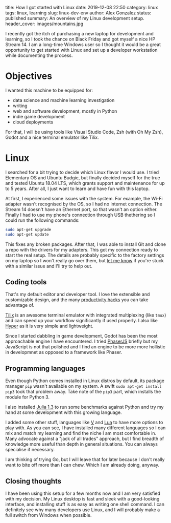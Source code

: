title: How I got started with Linux
date: 2019-12-08 22:50
category: linux
tags: linux, learning
slug: linux-dev-env
author: Alex Gonzalez
status: published
summary: An overview of my Linux development setup.
header_cover: images/mountains.jpg

I recently got the itch of purchasing a new laptop for development and learning, so I took the chance on Black Friday and got myself a nice HP Stream 14. I am a long-time Windows user so I thought it would be a great opportunity to get started with Linux and set up a developer workstation while documenting the process.

# Objectives

I wanted this machine to be equipped for:

* data science and machine learning investigation
* writing
* web and software development, mostly in Python
* indie game development
* cloud deployments


For that, I will be using tools like Visual Studio Code, Zsh (with Oh My Zsh), Godot and a nice terminal emulator like Tilix.

# Linux

I searched for a bit trying to decide which Linux flavor I would use. I tried Elementary OS and Ubuntu Budgie, but finally decided myself for the true and tested Ubuntu 18.04 LTS, which grants support and maintenance for up to 5 years. After all, I just want to learn and have fun with this laptop.

At first, I experienced some issues with the system. For example, the Wi-Fi adapter wasn't recognised by the OS, so I had no internet connection. The Stream 14 doesn't have an Ethernet port, so that wasn't an option either. Finally I had to use my phone's connection through USB thethering so I could run the following commands:

```bash
sudo apt-get upgrade
sudo apt-get update
```

This fixes any broken packages. After that, I was able to install Git and clone a repo with the drivers for my adapters. This got my connection ready to start the real setup. The details are probably specific to the factory settings on my laptop so I won't really go over them, but [let me know]({static}/pages/contact.html) if you're stuck with a similar issue and I'll try to help out.

## Coding tools

That's my default editor and developer tool. I love the extensible and customizable design, and the many [productivity hacks]({static}/posts/vs-code-ninja.html) you can take advantage of.

[Tilix](https://gnunn1.github.io/tilix-web/) is an awesome terminal emulator with integrated multiplexing (like `tmux`) and can speed up your workflow significantly if used properly.
I also like [Hyper](https://hyper.is/) as it is very simple and lightweight.

Since I started dabbling in game development, Godot has been the most approachable engine I have encountered. I tried [PhaserJS](https://phaser.io/) briefly but my JavaScript is not that polished and I find an engine to be more more hollistic in developmnet as opposed to a framework like Phaser.

## Programming languages

Even though Python comes installed in Linux distros by default, its package manager `pip` wasn't available on my system. A swift `sudo apt-get install pip3` took that problem away.
Take note of the `pip3` part, which installs the module for Python 3.

I also installed [Julia 1.3](https://julialang.org/) to run some benchmarks against Python and try my hand at some development with this growing language.

I added some other stuff, languages like [V](https://vlang.io/) and [Lua](https://www.lua.org/) to have more options to play with. As you can see, I have installed many different languages so I can mix and match my learning and find the niche I am most comfortable in. Many advocate against a "jack of all trades" approach, but I find breadth of knowledge more useful than depth in general situations. You can always specialise if necessary.

I am thinking of trying Go, but I will leave that for later because I don't really want to bite off more than I can chew. Which I am already doing, anyway.

## Closing thoughts

I have been using this setup for a few months now and I am very satisfied with my decision. My Linux desktop is fast and sleek with a good-looking interface, and installing stuff is as easy as writing one shell command. I can definitely see why many developers use Linux, and I will probably make a full switch from Windows when possible.

